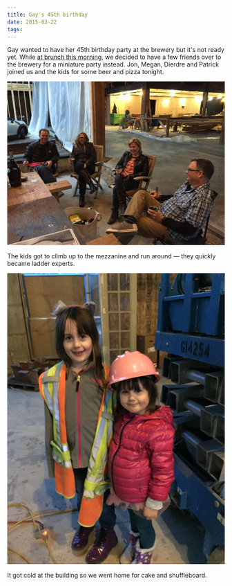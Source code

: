 ```yaml
---
title: Gay's 45th birthday
date: 2015-03-22
tags: 
---
```

<!--
title: Gay's 45th birthday 
date: 2015-03-22
tags: 
-->

Gay wanted to have her 45th birthday party at the brewery but it's not ready yet. While [at brunch this morning](https://twitter.com/troy_h/status/579691093123473408), we decided to have a few friends over to the brewery for a miniature party instead. Jon, Megan, Dierdre and Patrick joined us and the kids for some beer and pizza tonight. 

![Title](/img/IMG_5353.JPG)

The kids got to climb up to the mezzanine and run around — they quickly became ladder experts. 

![Title](/img/IMG_5358.JPG)

It got cold at the building so we went home for cake and shuffleboard. 

